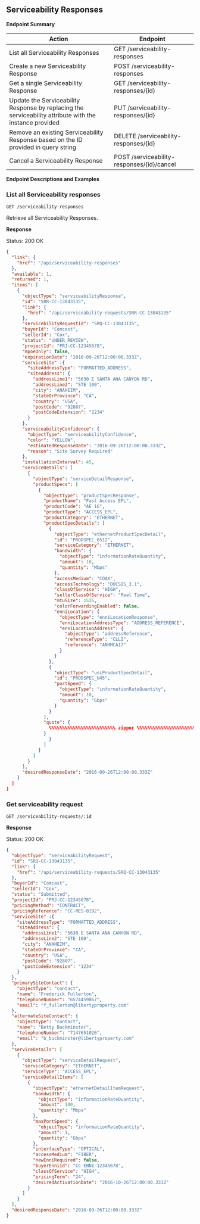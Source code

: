 ## Serviceability Responses

**Endpoint Summary**

| Action | Endpoint |
| ------ | -------- |
| List all Serviceability Responses | GET /serviceability-responses |
| Create a new Serviceability Response | POST /serviceability-responses |
| Get a single Serviceability Response | GET /serviceability-responses/{id} |
| Update the Serviceability Response by replacing the serviceability attribute with the instance provided | PUT /serviceability-responses/{id} |
| Remove an existing Serviceability Response based on the ID provided in query string | DELETE /serviceability-responses/{id} |
| Cancel a Serviceability Response | POST /serviceability-responses/{id}/cancel |

**Endpoint Descriptions and Examples**

### List all Serviceability responses

```
GET /serviceability-responses
```
Retrieve all Serviceability Responses.

**Response**

Status: 200 OK
``` JSON
{
  "link": {
    "href": "/api/serviceability-responses"  
  },
  "available": 1,
  "returned": 1,
  "items": [
    {
      "objectType": "serviceabilityResponse",
      "id": "SRR-CC-13043135",
      "link": {
        "href": "/api/serviceability-requests/SRR-CC-13043135"
      },
      "servicebilityRequestId": "SRQ-CC-13043135",
      "buyerId": "Comcast",
      "sellerId": "Cox",
      "status": "UNDER_REVIEW",
      "projectId": "PRJ-CC-12345678",
      "mpoeOnly": false,
      "expirationDate": "2016-09-26T12:00:00.333Z",
      "serviceSite" :{
        "siteAddressType": "FORMATTED_ADDRESS",
        "siteAddress": {
          "addressLine1": "5630 E SANTA ANA CANYON RD",
          "addressLine2": "STE 100",
          "city": "ANAHEIM",
          "stateOrProvince": "CA",
          "country": "USA",
          "postCode": "92807",
          "postCodeExtension": "1234"
        }
      },
      "serviceabilityConfidence": {
        "objectType": "serviceabilityConfidence",
        "color": "YELLOW",
        "estimatedResponseDate": "2016-09-26T12:00:00.333Z",
        "reason": "Site Survey Required"
      },
      "installationInterval": 45,
      "serviceDetails": [
        {
          "objectType": "serviceDetailResponse",
          "productSpecs": [
            {
              "objectType": "productSpecResponse",
              "productName": "Fast Access EPL",
              "productCode": "AE 1G",
              "productType": "ACCESS_EPL",
              "productCategory": "ETHERNET",
              "productSpecDetails": [
                {
                  "objectType": "ethernetProductSpecDetail",
                  "id": "PRODSPEC_6512",
                  "serviceCategory": "ETHERNET",
                  "bandwidth": {
                    "objectType": "informationRateQuantity",
                    "amount": 10,
                    "quantity": "Mbps"
                  },
                  "accessMedium": "COAX",
                  "accessTechnology": "DOCSIS_3.1",
                  "classOfService": "HIGH",
                  "sellerClassOfService": "Real Time",
                  "mtuSize": 1526,
                  "colorForwardingEnabled": false,
                  "enniLocation": {
                    "objectType": "enniLocationResponse",
                    "enniLocationAddressType": "ADDRESS_REFERENCE",
                    "enniLocationAddress": {
                      "objectType": "addressReference",
                      "referenceType": "CLLI",
                      "reference": "ANHMCA17"
                    }
                  }
                },
                {
                  "objectType": "uniProductSpecDetail",
                  "id": "PRODSPEC_U45",
                  "portSpeed": {
                    "objectType": "informationRateQuantity",
                    "amount": 10,
                    "quantity": "Gbps"
                  }
                }
              ],
              "quote": {
                %%%%%%%%%%%%%%%%%%%%%%%%% zipper %%%%%%%%%%%%%%%%%%%%%%%%%%
              }
                }
              ]
            }
          ]
        }
      ],
      "desiredResponseDate": "2016-09-26T12:00:00.333Z"
    }
  ]
}
```

### Get serviceability request

```
GET /serviceability-requests/:id
```
**Response**

Status: 200 OK
``` JSON
{
  "objectType": "serviceabilityRequest",
  "id": "SRQ-CC-13043135",
  "link": {
    "href": "/api/serviceability-requests/SRQ-CC-13043135"
  },
  "buyerId": "Comcast",
  "sellerId": "Cox",
  "status": "Submitted",
  "projectId": "PRJ-CC-12345678",
  "pricingMethod": "CONTRACT",
  "pricingReference": "CC-MES-0192",
  "serviceSite" :{
    "siteAddressType": "FORMATTED_ADDRESS",
    "siteAddress": {
      "addressLine1": "5630 E SANTA ANA CANYON RD",
      "addressLine2": "STE 100",
      "city": "ANAHEIM",
      "stateOrProvince": "CA",
      "country": "USA",
      "postCode": "92807",
      "postCodeExtension": "1234"
    }
  },
  "primarySiteContact": {
    "objectType": "contact",
    "name": "Frederick Fullerton",
    "telephoneNumber": "6574459867",
    "email": "f_fullerton@libertyproperty.com"
  },
  "alternateSiteContact": {
    "objectType": "contact",
    "name": "Betty Buckminster",
    "telephoneNumber": "7147651026",
    "email": "b_buckminster@libertyproperty.com"
  },
  "serviceDetails": [
    {
      "objectType": "serviceDetailRequest",
      "serviceCategory": "ETHERNET",
      "serviceType": "ACCESS_EPL",
      "serviceDetailItems": [
        {
          "objectType": "ethernetDetailItemRequest",
          "bandwidth": {
            "objectType": "informationRateQuantity",
            "amount": 100,
            "quantity": "Mbps"
          },
          "maxPortSpeed": {
            "objectType": "informationRateQuantity",
            "amount": 1,
            "quantity": "Gbps"
          },
          "interfaceType": "OPTICAL",
          "accessMedium": "FIBER",
          "newEnniRequired": false,
          "buyerEnniId": "CC-ENNI-12345678",
          "classOfService": "HIGH",
          "pricingTerm": "24",
          "desiredActivationDate": "2016-10-26T12:00:00.333Z"
        }
      ]
    }
  ],
  "desiredResponseDate": "2016-09-26T12:00:00.333Z"
}
```